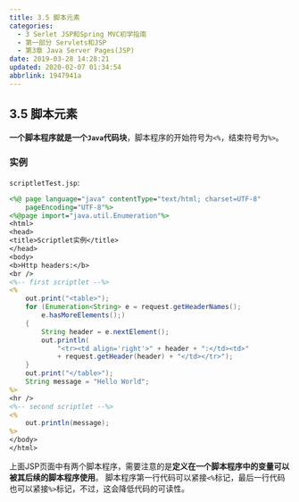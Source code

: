 ```yaml
---
title: 3.5 脚本元素
categories: 
  - 3 Serlet JSP和Spring MVC初学指南
  - 第一部分 Servlets和JSP
  - 第3章 Java Server Pages(JSP)
date: 2019-03-28 14:28:21
updated: 2020-02-07 01:34:54
abbrlink: 1947941a
---
```

## 3.5 脚本元素 ##
**一个脚本程序就是一个`Java`代码块**，脚本程序的开始符号为`<%`，结束符号为`%>`。
### 实例 ###
`scriptletTest.jsp`:
```jsp
<%@ page language="java" contentType="text/html; charset=UTF-8"
    pageEncoding="UTF-8"%>
<%@page import="java.util.Enumeration"%>
<html>
<head>
<title>Scriptlet实例</title>
</head>
<body>
<b>Http headers:</b>
<br />
<%-- first scriptlet --%>
<%
    out.print("<table>");
    for (Enumeration<String> e = request.getHeaderNames();
        e.hasMoreElements();) 
    {
        String header = e.nextElement();
        out.println(
            "<tr><td align='right'>" + header + ":</td><td>"
            + request.getHeader(header) + "</td></tr>");
    }
    out.print("</table>");
    String message = "Hello World";
%>
<hr />
<%-- second scriptlet --%>
<%
    out.println(message);
%>
</body>
</html>
```
上面JSP页面中有两个脚本程序，需要注意的是**定义在一个脚本程序中的变量可以被其后续的脚本程序使用**。
脚本程序第一行代码可以紧接`<%`标记，最后一行代码也可以紧接`%>`标记，不过，这会降低代码的可读性。
